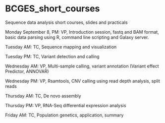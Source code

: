 BCGES_short_courses
===================

Sequence data analysis short courses, slides and practicals


Monday September 8, PM: VP, Introduction session, fastq and BAM format, basic data parsing using R, command line scripting and Galaxy server.

Tuesday AM: TC, Sequence mapping and visualization

Tuesday PM: TC, Variant detection and calling

Wednesday AM: VP, Multi-sample calling, variant annotation (Variant effect Predictor, ANNOVAR)

Wednesday PM: VP, Rsamtools, CNV calling using read depth analysis, split reads

Thursday AM: TC, De novo assembly

Thursday PM: VP, RNA-Seq differential expression analysis

Friday AM:  TC, Population genetics, application, summary